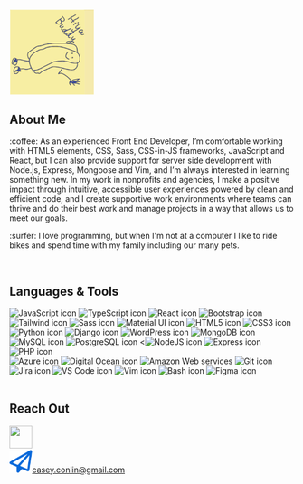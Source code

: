 <img src="./hiyabuddypostit.jpg" width="150" height="auto" alt="Hiya, Buddy text with one-armed hot dog from the office." style="transform:rotate(90deg)"/>

## About Me
<p>:coffee: As an experienced Front End Developer, I’m comfortable working with HTML5 elements, CSS, Sass, CSS-in-JS frameworks, JavaScript and React, but I can also provide support for server side development with Node.js, Express, Mongoose and Vim, and I’m always interested in learning something new. In my work in nonprofits and agencies, I make a positive impact through intuitive, accessible user experiences powered by clean and efficient code, and I create supportive work environments where teams can thrive and do their best work and manage projects in a way that allows us to meet our goals.
</p>
<p>:surfer: I love programming, but when I'm not at a computer I like to ride bikes and spend time with my family including our many pets. </p>

<br />

## Languages & Tools
<div>

<img src="https://cdn.jsdelivr.net/gh/devicons/devicon/icons/javascript/javascript-original.svg" alt="JavaScript icon" width="60" height="60" />
<img src="https://cdn.jsdelivr.net/gh/devicons/devicon/icons/typescript/typescript-original.svg" alt="TypeScript icon" width="60" height="60" />
<img src="https://cdn.jsdelivr.net/gh/devicons/devicon/icons/react/react-original-wordmark.svg" alt="React icon" width="60" height="60"  />
<img src="https://cdn.jsdelivr.net/gh/devicons/devicon/icons/bootstrap/bootstrap-original.svg" alt="Bootstrap icon" width="60" height="60"   />
<img src="https://cdn.jsdelivr.net/gh/devicons/devicon/icons/tailwindcss/tailwindcss-plain.svg" alt="Tailwind icon" width="60" height="60" />
<img src="https://cdn.jsdelivr.net/gh/devicons/devicon/icons/sass/sass-original.svg" alt="Sass icon" width="60" height="60" />
<img src="https://cdn.jsdelivr.net/gh/devicons/devicon/icons/materialui/materialui-original.svg" alt="Material UI icon" width="60" height="60" />
<img src="https://cdn.jsdelivr.net/gh/devicons/devicon/icons/html5/html5-original-wordmark.svg" alt="HTML5 icon" width="60" height="60"/>
<img src="https://cdn.jsdelivr.net/gh/devicons/devicon/icons/css3/css3-original-wordmark.svg" alt="CSS3 icon" width="60" height="60" />

<br />
<img src="https://cdn.jsdelivr.net/gh/devicons/devicon/icons/python/python-original-wordmark.svg" alt="Python icon" width="60" height="60"  />
<img src="https://cdn.jsdelivr.net/gh/devicons/devicon/icons/django/django-plain-wordmark.svg" alt="Django icon" width="60" height="60"  />
<img src="https://cdn.jsdelivr.net/gh/devicons/devicon/icons/wordpress/wordpress-plain.svg" alt="WordPress icon" width="60" height="60" />
<img src="https://cdn.jsdelivr.net/gh/devicons/devicon/icons/mongodb/mongodb-original.svg" alt="MongoDB icon" width="60" height="60" />
<img src="https://cdn.jsdelivr.net/gh/devicons/devicon/icons/mysql/mysql-original.svg" alt="MySQL icon" width="60" height="60" />
<img src="https://cdn.jsdelivr.net/gh/devicons/devicon/icons/postgresql/postgresql-original-wordmark.svg" alt="PostgreSQL icon" width="60" height="60" />
<<img src="https://cdn.jsdelivr.net/gh/devicons/devicon/icons/nodejs/nodejs-original-wordmark.svg" alt="NodeJS icon" width="60" height="60" />
<img src="https://cdn.jsdelivr.net/gh/devicons/devicon/icons/express/express-original.svg" alt="Express icon" width="60" height="60" />
<img src="https://cdn.jsdelivr.net/gh/devicons/devicon/icons/php/php-original.svg" alt="PHP icon" width="60" height="60" />

      
<br />
<img src="https://cdn.jsdelivr.net/gh/devicons/devicon/icons/azure/azure-original-wordmark.svg" alt="Azure icon" width="60" height="60" />
<img src="https://cdn.jsdelivr.net/gh/devicons/devicon/icons/digitalocean/digitalocean-original-wordmark.svg" alt="Digital Ocean icon" width="60" height="60" />
<img src="https://cdn.jsdelivr.net/gh/devicons/devicon/icons/amazonwebservices/amazonwebservices-original-wordmark.svg" alt="Amazon Web services" width="60" height="60" />
<img src="https://cdn.jsdelivr.net/gh/devicons/devicon/icons/git/git-original-wordmark.svg" alt="Git icon" width="60" height="60" />
<img src="https://cdn.jsdelivr.net/gh/devicons/devicon/icons/jira/jira-original.svg" alt="Jira icon" width="60" height="60" />
<img src="https://cdn.jsdelivr.net/gh/devicons/devicon/icons/vscode/vscode-original.svg" alt="VS Code icon" width="60" height="60" />
<img src="https://cdn.jsdelivr.net/gh/devicons/devicon/icons/vim/vim-original.svg" alt="Vim icon" width="60" height="60" />
<img src="https://cdn.jsdelivr.net/gh/devicons/devicon/icons/bash/bash-original.svg" alt="Bash icon" width="60" height="60" />
<img src="https://cdn.jsdelivr.net/gh/devicons/devicon/icons/figma/figma-original.svg" alt="Figma icon" width="60" height="60" />

</div>

<br />

## Reach Out
<a href="https://www.linkedin.com/in/caseyconlin/"><img src="https://cdn.jsdelivr.net/gh/devicons/devicon/icons/linkedin/linkedin-original.svg" width="40" height="40" /> </a>
<br />
<a href="mailto:casey.conlin@gmail.com-"><img src="./email.svg" width="40" height="40" />casey.conlin@gmail.com</a>

          
<!--
**CaseyConlin/CaseyConlin** is a ✨ _special_ ✨ repository because its `README.md` (this file) appears on your GitHub profile.

Here are some ideas to get you started:

- 🔭 I’m currently working on ...
- 🌱 I’m currently learning ...
- 👯 I’m looking to collaborate on ...
- 🤔 I’m looking for help with ...
- 💬 Ask me about ...
- 📫 How to reach me: ...
- 😄 Pronouns: ...
- ⚡ Fun fact: ...
-->
